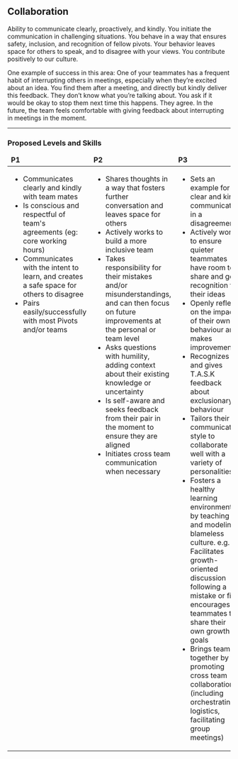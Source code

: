 <!--- This file was GENERATED.  Do not edit it directly.  Instead, edit the corresponding YAML file --->
## Collaboration

Ability to communicate clearly, proactively, and kindly. You initiate the communication in challenging situations. You behave in a way that ensures safety, inclusion, and recognition of fellow pivots. Your behavior leaves space for others to speak, and to disagree with your views. You contribute positively to our culture.

One example of success in this area: One of your teammates has a frequent habit of interrupting others in meetings, especially when they’re excited about an idea. You find them after a meeting, and directly but kindly deliver this feedback. They don’t know what you’re talking about. You ask if it would be okay to stop them next time this happens. They agree. In the future, the team feels comfortable with giving feedback about interrupting in meetings in the moment.

---
### Proposed Levels and Skills

<table>
<tbody>

<thead>
<td><strong>P1</strong></td>
<td><strong>P2</strong></td>
<td><strong>P3</strong></td>
<td><strong>P4</strong></td>
<td><strong>P5</strong></td>

</thead>

<tr>

<!-- P1 -->
<td valign="top"><ul>
  <li>Communicates clearly and kindly with team mates</li>

  <li>Is conscious and respectful of team's agreements (eg: core working hours)</li>

  <li>Communicates with the intent to learn, and creates a safe space for others to disagree</li>

  <li>Pairs easily/successfully with most Pivots and/or teams</li>
</ul></td>

<!-- P2 -->
<td valign="top"><ul>
  <li>Shares thoughts in a way that fosters further conversation and leaves space for others</li>

  <li>Actively works to build a more inclusive team</li>

  <li>Takes responsibility for their mistakes and/or misunderstandings, and can then focus on future improvements at the personal or team level</li>

  <li>Asks questions with humility, adding context about their existing knowledge or uncertainty</li>

  <li>Is self-aware and seeks feedback from their pair in the moment to ensure they are aligned</li>

  <li>Initiates cross team communication when necessary</li>
</ul></td>

<!-- P3 -->
<td valign="top"><ul>
  <li>Sets an example for clear and kind communication in a disagreement</li>

  <li>Actively works to ensure quieter teammates have room to share and get recognition for their ideas</li>

  <li>Openly reflects on the impact of their own behaviour and makes improvements</li>

  <li>Recognizes and gives T.A.S.K feedback about exclusionary behaviour</li>

  <li>Tailors their communication style to collaborate well with a variety of personalities</li>

  <li>Fosters a healthy learning environment, by teaching and modeling a blameless culture. e.g. Facilitates growth-oriented discussion following a mistake or fire, encourages teammates to share their own growth goals</li>

  <li>Brings teams together by promoting cross team collaboration (including orchestrating logistics, facilitating group meetings)</li>
</ul></td>

<!-- P4 -->
<td valign="top"><ul>
  <li>Strongly facilitates decision-making where there are several conflicting viewpoints</li>

  <li>Knows their blind spots and actively works towards managing them</li>

  <li>Coaches pivots on how to facilitate conversations and meetings that allow other quieter teammates to share and get recognition for their ideas</li>

  <li>Skillfully speaks up to address exclusionary behaviour in the moment</li>

  <li>Coaches Pivots to recognize areas which could be benefitted by cross team collaboration</li>
</ul></td>

<!-- P5 -->
<td valign="top"><ul>
  <li>Is a source of guidance across Pivotal in areas of productively managing personal conflict and/or contention</li>
</ul></td>

</tr>
</tbody></table>
